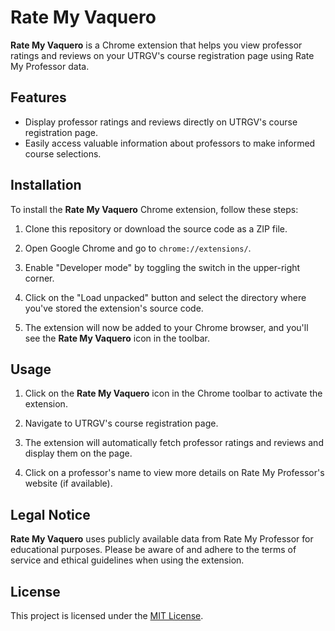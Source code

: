 # Rate My Vaquero

**Rate My Vaquero** is a Chrome extension that helps you view professor ratings and reviews on your UTRGV's course registration page using Rate My Professor data.

## Features

- Display professor ratings and reviews directly on UTRGV's course registration page.
- Easily access valuable information about professors to make informed course selections.

## Installation

To install the **Rate My Vaquero** Chrome extension, follow these steps:

1. Clone this repository or download the source code as a ZIP file.

2. Open Google Chrome and go to `chrome://extensions/`.

3. Enable "Developer mode" by toggling the switch in the upper-right corner.

4. Click on the "Load unpacked" button and select the directory where you've stored the extension's source code.

5. The extension will now be added to your Chrome browser, and you'll see the **Rate My Vaquero** icon in the toolbar.

## Usage

1. Click on the **Rate My Vaquero** icon in the Chrome toolbar to activate the extension.

2. Navigate to UTRGV's course registration page.

3. The extension will automatically fetch professor ratings and reviews and display them on the page.

4. Click on a professor's name to view more details on Rate My Professor's website (if available).

## Legal Notice

**Rate My Vaquero** uses publicly available data from Rate My Professor for educational purposes. Please be aware of and adhere to the terms of service and ethical guidelines when using the extension.


## License

This project is licensed under the [MIT License](LICENSE).
